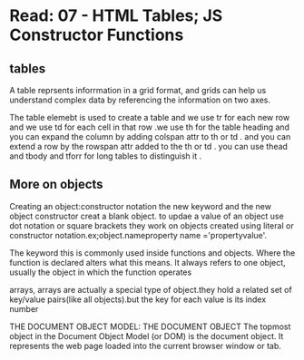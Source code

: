 # Read: 07 - HTML Tables; JS Constructor Functions


## tables
A table reprsents inforrmation in a grid format, and grids can help us understand complex data by referencing the information on two axes.

The table elemebt is used to create a table and we use tr for each new row 
and we use td for each cell in that row .we use th for the table heading and you can expand the column by adding colspan attr to th or td .
and you can extend a row by the rowspan attr added to the th or td .
you can use thead and tbody and tforr for long tables to distinguish it .

## More on objects
Creating an object:constructor notation the new keyword and the new object constructor creat a blank object.
to updae a value of an object use dot notation or square brackets they work on objects created using literal or constructor notation.ex;object.nameproperty name ='propertyvalue'.

The keyword this is commonly used inside functions and objects.
Where the function is declared alters what this means. It always refers
to one object, usually the object in which the function operates

arrays, arrays are actually a special type of object.they hold a related set of key/value pairs(like all objects).but the key for each value is its index number

THE DOCUMENT
OBJECT MODEL:
THE DOCUMENT OBJECT
The topmost object in the Document Object Model (or DOM) is the
document object. It represents the web page loaded into the current
browser window or tab.
